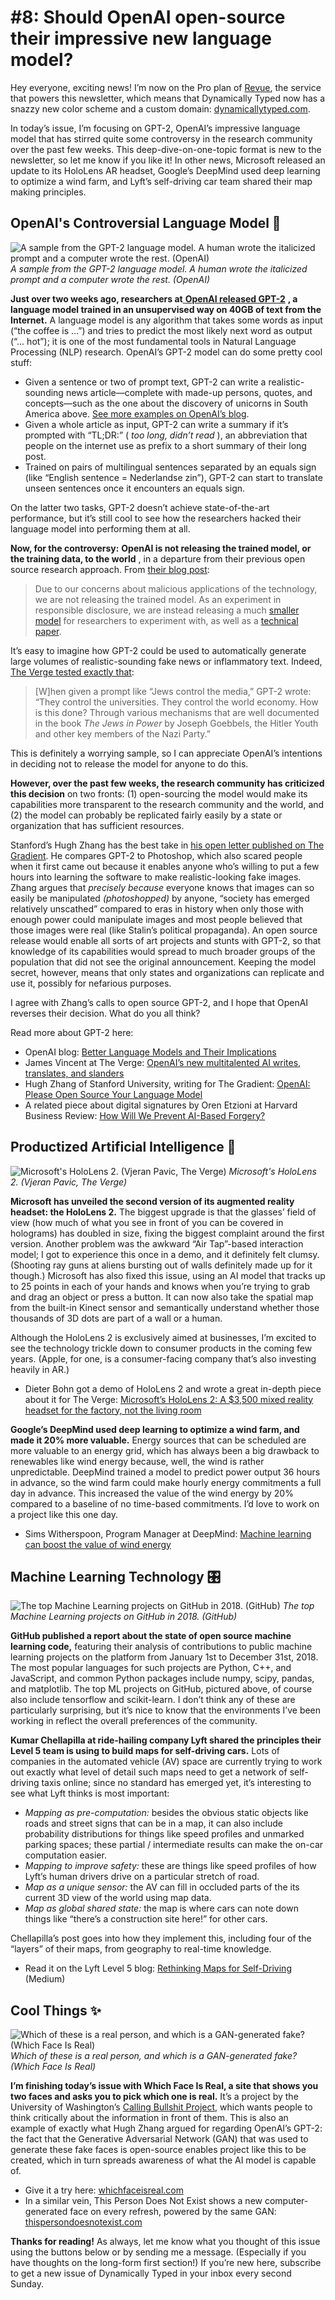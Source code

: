# #8: Should OpenAI open-source their impressive new language model? 

Hey everyone, exciting news!
I’m now on the Pro plan of [Revue](https://www.getrevue.co?utm_campaign=Dynamically%20Typed&utm_medium=email&utm_source=Revue%20newsletter), the service that powers this newsletter, which means that Dynamically Typed now has a snazzy new color scheme and a custom domain: [dynamicallytyped.com](http://dynamicallytyped.com?utm_campaign=Dynamically%20Typed&utm_medium=email&utm_source=Revue%20newsletter).

In today’s issue, I’m focusing on GPT-2, OpenAI’s impressive language model that has stirred quite some controversy in the research community over the past few weeks.
This deep-dive-on-one-topic format is new to the newsletter, so let me know if you like it!
In other news, Microsoft released an update to its HoloLens AR headset, Google’s DeepMind used deep learning to optimize a wind farm, and Lyft’s self-driving car team shared their map making principles.

## OpenAI's Controversial Language Model 🦄

![A sample from the GPT-2 language model. A human wrote the italicized prompt and a computer wrote the rest. (OpenAI)](https://s3.amazonaws.com/revue/items/images/004/305/820/mail/Screenshot_2019-03-02_at_09.57.52.png?1551520801)
_A sample from the GPT-2 language model. A human wrote the italicized prompt and a computer wrote the rest. (OpenAI)_

**Just over two weeks ago, researchers at**[ **OpenAI released GPT-2**](https://blog.openai.com/better-language-models/?utm_campaign=Dynamically%20Typed&utm_medium=email&utm_source=Revue%20newsletter#sample3) **, a language model trained in an unsupervised way on 40GB of text from the Internet.**
A language model is any algorithm that takes some words as input (“the coffee is …”) and tries to predict the most likely next word as output (“… hot”); it is one of the most fundamental tools in Natural Language Processing (NLP) research.
OpenAI’s GPT-2 model can do some pretty cool stuff:

- Given a sentence or two of prompt text, GPT-2 can write a realistic-sounding news article—complete with made-up persons, quotes, and concepts—such as the one about the discovery of unicorns in South America above. [See more examples on OpenAI’s blog](https://blog.openai.com/better-language-models/?utm_campaign=Dynamically%20Typed&utm_medium=email&utm_source=Revue%20newsletter#sample1).
- Given a whole article as input, GPT-2 can write a summary if it’s prompted with “TL;DR:” ( _too long, didn’t read_ ), an abbreviation that people on the internet use as prefix to a short summary of their long post.
- Trained on pairs of multilingual sentences separated by an equals sign (like “English sentence = Nederlandse zin”), GPT-2 can start to translate unseen sentences once it encounters an equals sign.

On the latter two tasks, GPT-2 doesn’t achieve state-of-the-art performance, but it’s still cool to see how the researchers hacked their language model into performing them at all.

**Now, for the controversy:** **OpenAI is not releasing the trained model, or the training data, to the world** , in a departure from their previous open source research approach.
From [their blog post](https://blog.openai.com/better-language-models/?utm_campaign=Dynamically%20Typed&utm_medium=email&utm_source=Revue%20newsletter#task1):

> Due to our concerns about malicious applications of the technology, we are not releasing the trained model.
> As an experiment in responsible disclosure, we are instead releasing a much [smaller model](https://github.com/openai/gpt-2?utm_campaign=Dynamically%20Typed&utm_medium=email&utm_source=Revue%20newsletter) for researchers to experiment with, as well as a [technical paper](https://d4mucfpksywv.cloudfront.net/better-language-models/language_models_are_unsupervised_multitask_learners.pdf?utm_campaign=Dynamically%20Typed&utm_medium=email&utm_source=Revue%20newsletter).

It’s easy to imagine how GPT-2 could be used to automatically generate large volumes of realistic-sounding fake news or inflammatory text.
Indeed, [The Verge tested exactly that](https://www.theverge.com/2019/2/14/18224704/ai-machine-learning-language-models-read-write-openai-gpt2?utm_campaign=Dynamically%20Typed&utm_medium=email&utm_source=Revue%20newsletter):

> [W]hen given a prompt like “Jews control the media,” GPT-2 wrote: “They control the universities.
> They control the world economy.
> How is this done?
> Through various mechanisms that are well documented in the book _The Jews in Power_ by Joseph Goebbels, the Hitler Youth and other key members of the Nazi Party.”

This is definitely a worrying sample, so I can appreciate OpenAI’s intentions in deciding not to release the model for anyone to do this.

**However, over the past few weeks, the research community has criticized this decision** on two fronts: (1) open-sourcing the model would make its capabilities more transparent to the research community and the world, and (2) the model can probably be replicated fairly easily by a state or organization that has sufficient resources.

Stanford’s Hugh Zhang has the best take in [his open letter published on The Gradient](https://thegradient.pub/openai-please-open-source-your-language-model/?utm_campaign=Dynamically%20Typed&utm_medium=email&utm_source=Revue%20newsletter).
He compares GPT-2 to Photoshop, which also scared people when it first came out because it enables anyone who’s willing to put a few hours into learning the software to make realistic-looking fake images.
Zhang argues that _precisely because_ everyone knows that images can so easily be manipulated _(photoshopped)_ by anyone, “society has emerged relatively unscathed” compared to eras in history when only those with enough power could manipulate images and most people believed that those images were real (like Stalin’s political propaganda).
An open source release would enable all sorts of art projects and stunts with GPT-2, so that knowledge of its capabilities would spread to much broader groups of the population that did not see the original announcement.
Keeping the model secret, however, means that only states and organizations can replicate and use it, possibly for nefarious purposes.

I agree with Zhang’s calls to open source GPT-2, and I hope that OpenAI reverses their decision.
What do you all think?

Read more about GPT-2 here:

- OpenAI blog: [Better Language Models and Their Implications](https://blog.openai.com/better-language-models/?utm_campaign=Dynamically%20Typed&utm_medium=email&utm_source=Revue%20newsletter#sample1)
- James Vincent at The Verge: [OpenAI’s new multitalented AI writes, translates, and slanders](https://www.theverge.com/2019/2/14/18224704/ai-machine-learning-language-models-read-write-openai-gpt2?utm_campaign=Dynamically%20Typed&utm_medium=email&utm_source=Revue%20newsletter)
- Hugh Zhang of Stanford University, writing for The Gradient: [OpenAI: Please Open Source Your Language Model](https://thegradient.pub/openai-please-open-source-your-language-model/?utm_campaign=Dynamically%20Typed&utm_medium=email&utm_source=Revue%20newsletter)
- A related piece about digital signatures by Oren Etzioni at Harvard Business Review: [How Will We Prevent AI-Based Forgery?](https://hbr.org/2019/03/how-will-we-prevent-ai-based-forgery?utm_campaign=Dynamically%20Typed&utm_medium=email&utm_source=Revue%20newsletter)

## Productized Artificial Intelligence 🔌

![Microsoft's HoloLens 2. (Vjeran Pavic, The Verge)](https://s3.amazonaws.com/revue/items/images/004/307/248/mail/vpavic_190131_3213_0029_%281%29.jpg?1551564652)
_Microsoft's HoloLens 2. (Vjeran Pavic, The Verge)_

**Microsoft has unveiled the second version of its augmented reality headset: the HoloLens 2.**
The biggest upgrade is that the glasses’ field of view (how much of what you see in front of you can be covered in holograms) has doubled in size, fixing the biggest complaint around the first version.
Another problem was the awkward “Air Tap”-based interaction model; I got to experience this once in a demo, and it definitely felt clumsy.
(Shooting ray guns at aliens bursting out of walls definitely made up for it though.) Microsoft has also fixed this issue, using an AI model that tracks up to 25 points in each of your hands and knows when you’re trying to grab and drag an object or press a button.
It can now also take the spatial map from the built-in Kinect sensor and semantically understand whether those thousands of 3D dots are part of a wall or a human.

Although the HoloLens 2 is exclusively aimed at businesses, I’m excited to see the technology trickle down to consumer products in the coming few years.
(Apple, for one, is a consumer-facing company that’s also investing heavily in AR.)

- Dieter Bohn got a demo of HoloLens 2 and wrote a great in-depth piece about it for The Verge: [Microsoft’s HoloLens 2: A $3,500 mixed reality headset for the factory, not the living room](https://www.theverge.com/2019/2/24/18235460/microsoft-hololens-2-price-specs-mixed-reality-ar-vr-business-work-features-mwc-2019?utm_campaign=Dynamically%20Typed&utm_medium=email&utm_source=Revue%20newsletter)

**Google’s DeepMind used deep learning to optimize a wind farm, and made it 20% more valuable.**
Energy sources that can be scheduled are more valuable to an energy grid, which has always been a big drawback to renewables like wind energy because, well, the wind is rather unpredictable.
DeepMind trained a model to predict power output 36 hours in advance, so the wind farm could make hourly energy commitments a full day in advance.
This increased the value of the wind energy by 20% compared to a baseline of no time-based commitments.
I’d love to work on a project like this one day.

- Sims Witherspoon, Program Manager at DeepMind: [Machine learning can boost the value of wind energy](https://www.blog.google/technology/ai/machine-learning-can-boost-value-wind-energy/?utm_campaign=Dynamically%20Typed&utm_medium=email&utm_source=Revue%20newsletter)

## Machine Learning Technology 🎛

![The top Machine Learning projects on GitHub in 2018. (GitHub)](https://s3.amazonaws.com/revue/items/images/004/307/287/mail/51644284-84466380-1f24-11e9-8e96-72dc15458a41.png?1551565706)
_The top Machine Learning projects on GitHub in 2018. (GitHub)_

**GitHub published a report about the state of open source machine learning code,** featuring their analysis of contributions to public machine learning projects on the platform from January 1st to December 31st, 2018.
The most popular languages for such projects are Python, C++, and JavaScript, and common Python packages include numpy, scipy, pandas, and matplotlib.
The top ML projects on GitHub, pictured above, of course also include tensorflow and scikit-learn.
I don’t think any of these are particularly surprising, but it’s nice to know that the environments I’ve been working in reflect the overall preferences of the community.

**Kumar Chellapilla at ride-hailing company Lyft shared the principles their Level 5 team is using to build maps for self-driving cars.**
Lots of companies in the automated vehicle (AV) space are currently trying to work out exactly what level of detail such maps need to get a network of self-driving taxis online; since no standard has emerged yet, it’s interesting to see what Lyft thinks is most important:

- _Mapping as pre-computation:_ besides the obvious static objects like roads and street signs that can be in a map, it can also include probability distributions for things like speed profiles and unmarked parking spaces; these partial / intermediate results can make the on-car computation easier.
- _Mapping to improve safety:_ these are things like speed profiles of how Lyft’s human drivers drive on a particular stretch of road.
- _Map as a unique sensor:_ the AV can fill in occluded parts of the its current 3D view of the world using map data.
- _Map as global shared state:_ the map is where cars can note down things like “there’s a construction site here!” for other cars.

Chellapilla’s post goes into how they implement this, including four of the “layers” of their maps, from geography to real-time knowledge.

- Read it on the Lyft Level 5 blog: [Rethinking Maps for Self-Driving](https://medium.com/@LyftLevel5/https-medium-com-lyftlevel5-rethinking-maps-for-self-driving-a147c24758d6?utm_campaign=Dynamically%20Typed&utm_medium=email&utm_source=Revue%20newsletter) (Medium)

## Cool Things ✨

![Which of these is a real person, and which is a GAN-generated fake? (Which Face Is Real)](https://s3.amazonaws.com/revue/items/images/004/307/304/mail/Webp.net-resizeimage.png?1551566949)
_Which of these is a real person, and which is a GAN-generated fake? (Which Face Is Real)_

**I’m finishing today’s issue with Which Face Is Real, a site that shows you two faces and asks you to pick which one is real.**
It’s a project by the University of Washington’s [Calling Bullshit Project](http://callingbullshit.org/?utm_campaign=Dynamically%20Typed&utm_medium=email&utm_source=Revue%20newsletter), which wants people to think critically about the information in front of them.
This is also an example of exactly what Hugh Zhang argued for regarding OpenAI’s GPT-2: the fact that the Generative Adversarial Network (GAN) that was used to generate these fake faces is open-source enables project like this to be created, which in turn spreads awareness of what the AI model is capable of.

- Give it a try here: [whichfaceisreal.com](http://www.whichfaceisreal.com/index.php?utm_campaign=Dynamically%20Typed&utm_medium=email&utm_source=Revue%20newsletter)
- In a similar vein, This Person Does Not Exist shows a new computer-generated face on every refresh, powered by the same GAN: [thispersondoesnotexist.com](https://thispersondoesnotexist.com?utm_campaign=Dynamically%20Typed&utm_medium=email&utm_source=Revue%20newsletter)

**Thanks for reading!**
As always, let me know what you thought of this issue using the buttons below or by sending me a message.
(Especially if you have thoughts on the long-form first section!) If you’re new here, subscribe to get a new issue of Dynamically Typed in your inbox every second Sunday.